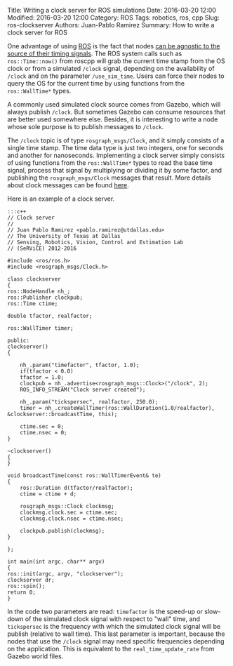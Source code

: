 Title: Writing a clock server for ROS simulations
Date: 2016-03-20 12:00
Modified: 2016-03-20 12:00
Category: ROS
Tags: robotics, ros, cpp
Slug: ros-clockserver
Authors: Juan-Pablo Ramirez
Summary: How to write a clock server for ROS


One advantage of using [ROS](http://ros.org) is the fact that nodes [can be agnostic to the source of their timing signals](http://wiki.ros.org/roscpp/Overview/Time). The ROS system calls such as `ros::Time::now()` from roscpp will grab the current time stamp from the OS clock or from a simulated `/clock` signal, depending on the availability of `/clock` and on the parameter `/use_sim_time`. Users can force their nodes to query the OS for the current time by using functions from the `ros::WallTime*` types.

A commonly used simulated clock source comes from Gazebo, which will always publish `/clock`. But sometimes Gazebo can consume resources that are better used somewhere else. Besides, it is interesting to write a node whose sole purpose is to publish messages to `/clock`.

The `/clock` topic is of type `rosgraph_msgs/Clock`, and it simply consists of a single time stamp. The time data type is just two integers, one for seconds and another for nanoseconds. Implementing a clock server simply consists of using functions from the `ros::WallTime*` types to read the base time signal, process that signal by multiplying or dividing it by some factor, and publishing the `rosgraph_msgs/Clock` messages that result. More details about clock messages can be found [here](http://wiki.ros.org/Clock).

Here is an example of a clock server.

	:::c++
	// Clock server
	//
	// Juan Pablo Ramirez <pablo.ramirez@utdallas.edu>
	// The University of Texas at Dallas
	// Sensing, Robotics, Vision, Control and Estimation Lab
	// (SeRViCE) 2012-2016

	#include <ros/ros.h>
	#include <rosgraph_msgs/Clock.h>

	class clockserver
	{
	ros::NodeHandle nh_;
	ros::Publisher clockpub;
	ros::Time ctime;

	double tfactor, realfactor;

	ros::WallTimer timer;

	public:
	clockserver()
	{

		nh_.param("timefactor", tfactor, 1.0);
		if(tfactor < 0.0)
		tfactor = 1.0;
		clockpub = nh_.advertise<rosgraph_msgs::Clock>("/clock", 2);
		ROS_INFO_STREAM("Clock server created");

		nh_.param("tickspersec", realfactor, 250.0);
		timer = nh_.createWallTimer(ros::WallDuration(1.0/realfactor), &clockserver::broadcastTime, this);

		ctime.sec = 0;
		ctime.nsec = 0;
	}

	~clockserver()
	{
	}

	void broadcastTime(const ros::WallTimerEvent& te)
	{
		ros::Duration d(tfactor/realfactor);
		ctime = ctime + d;

		rosgraph_msgs::Clock clockmsg;
		clockmsg.clock.sec = ctime.sec;
		clockmsg.clock.nsec = ctime.nsec;

		clockpub.publish(clockmsg);
	}

	};

	int main(int argc, char** argv)
	{
	ros::init(argc, argv, "clockserver");
	clockserver dr;
	ros::spin();
	return 0;
	}
	
In the code two parameters are read: `timefactor` is the speed-up or slow-down of the simulated clock signal with respect to "wall" time, and `tickspersec` is the frequency with which the simulated clock signal will be publish (relative to wall time). This last parameter is important, because the nodes that use the `/clock` signal may need specific frequencies depending on the application. This is equivalent to the `real_time_update_rate` from Gazebo world files.


